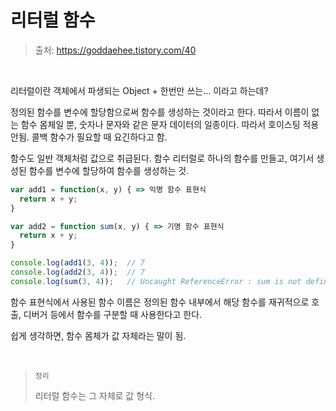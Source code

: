 # 리터럴 함수

> 출처: https://goddaehee.tistory.com/40

<br/>

리터럴이란 객체에서 파생되는 Object + 한번만 쓰는… 이라고 하는데?

정의된 함수를 변수에 할당함으로써 함수를 생성하는 것이라고 한다. 따라서 이름이 없는 함수 몸체일 뿐, 숫자나 문자와 같은 문자 데이터의 일종이다. 따라서 호이스팅 적용 안됨. 콜백 함수가 필요할 때 요긴하다고 함.

함수도 일반 객체처럼 값으로 취급된다. 함수 리터럴로 하나의 함수를 만들고, 여기서 생성된 함수를 변수에 할당하여 함수를 생성하는 것.

```javascript
var add1 = function(x, y) { => 익명 함수 표현식
  return x + y;
}

var add2 = function sum(x, y) { => 기명 함수 표현식
  return x + y;
}

console.log(add1(3, 4));  // 7
console.log(add2(3, 4));  // 7
console.log(sum(3, 4));   // Uncaught ReferenceError : sum is not defined
```

함수 표현식에서 사용된 함수 이름은 정의된 함수 내부에서 해당 함수를 재귀적으로 호출, 디버거 등에서 함수를 구분할 때 사용한다고 한다.

쉽게 생각하면, 함수 몸체가 값 자체라는 말이 됨.

<br/>

> `정리`
>
> 리터럴 함수는 그 자체로 값 형식.
